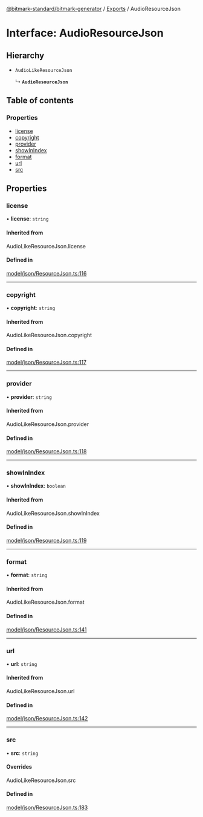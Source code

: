 [@bitmark-standard/bitmark-generator](../API.md) / [Exports](../modules.md) / AudioResourceJson

# Interface: AudioResourceJson

## Hierarchy

- `AudioLikeResourceJson`

  ↳ **`AudioResourceJson`**

## Table of contents

### Properties

- [license](AudioResourceJson.md#license)
- [copyright](AudioResourceJson.md#copyright)
- [provider](AudioResourceJson.md#provider)
- [showInIndex](AudioResourceJson.md#showInIndex)
- [format](AudioResourceJson.md#format)
- [url](AudioResourceJson.md#url)
- [src](AudioResourceJson.md#src)

## Properties

### license

• **license**: `string`

#### Inherited from

AudioLikeResourceJson.license

#### Defined in

[model/json/ResourceJson.ts:116](https://github.com/getMoreBrain/bitmark-generator/blob/ccb191f/src/model/json/ResourceJson.ts#L116)

___

### copyright

• **copyright**: `string`

#### Inherited from

AudioLikeResourceJson.copyright

#### Defined in

[model/json/ResourceJson.ts:117](https://github.com/getMoreBrain/bitmark-generator/blob/ccb191f/src/model/json/ResourceJson.ts#L117)

___

### provider

• **provider**: `string`

#### Inherited from

AudioLikeResourceJson.provider

#### Defined in

[model/json/ResourceJson.ts:118](https://github.com/getMoreBrain/bitmark-generator/blob/ccb191f/src/model/json/ResourceJson.ts#L118)

___

### showInIndex

• **showInIndex**: `boolean`

#### Inherited from

AudioLikeResourceJson.showInIndex

#### Defined in

[model/json/ResourceJson.ts:119](https://github.com/getMoreBrain/bitmark-generator/blob/ccb191f/src/model/json/ResourceJson.ts#L119)

___

### format

• **format**: `string`

#### Inherited from

AudioLikeResourceJson.format

#### Defined in

[model/json/ResourceJson.ts:141](https://github.com/getMoreBrain/bitmark-generator/blob/ccb191f/src/model/json/ResourceJson.ts#L141)

___

### url

• **url**: `string`

#### Inherited from

AudioLikeResourceJson.url

#### Defined in

[model/json/ResourceJson.ts:142](https://github.com/getMoreBrain/bitmark-generator/blob/ccb191f/src/model/json/ResourceJson.ts#L142)

___

### src

• **src**: `string`

#### Overrides

AudioLikeResourceJson.src

#### Defined in

[model/json/ResourceJson.ts:183](https://github.com/getMoreBrain/bitmark-generator/blob/ccb191f/src/model/json/ResourceJson.ts#L183)
